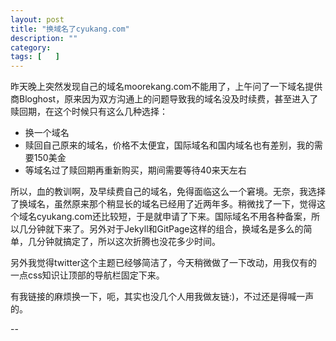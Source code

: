 ```yaml
---
layout: post
title: "换域名了cyukang.com"
description: ""
category: 
tags: [	  ]
---
```


   昨天晚上突然发现自己的域名<span  class="label">moorekang.com</span>不能用了，上午问了一下域名提供商Bloghost，原来因为双方沟通上的问题导致我的域名没及时续费，甚至进入了赎回期，在这个时候只有这么几种选择：

<ul>
<li> 换一个域名 </li>
<li> 赎回自己原来的域名，价格不太便宜，国际域名和国内域名也有差别，我的需要150美金</li>
<li> 等域名过了赎回期再重新购买，期间需要等待40来天左右 </li>
</ul>

   所以，血的教训啊，及早续费自己的域名，免得面临这么一个窘境。无奈，我选择了换域名，虽然原来那个稍显长的域名已经用了近两年多。稍微找了一下，觉得这个域名<span class="label label-success">cyukang.com</span>还比较短，于是就申请了下来。国际域名不用各种备案，所以几分钟就下来了。另外对于Jekyll和GitPage这样的组合，换域名是多么的简单，几分钟就搞定了，所以这次折腾也没花多少时间。

   另外我觉得twitter这个主题已经够简洁了，今天稍微做了一下改动，用我仅有的一点css知识让顶部的导航栏固定下来。

   有我链接的麻烦换一下，呃，其实也没几个人用我做友链:)，不过还是得喊一声的。

-- 
